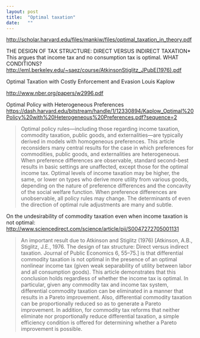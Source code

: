 ```yaml
---
layout: post
title:  "Optimal taxation"
date:   ""
---
```


http://scholar.harvard.edu/files/mankiw/files/optimal_taxation_in_theory.pdf


THE DESIGN OF TAX STRUCTURE: DIRECT VERSUS INDIRECT TAXATION*
This argues that income tax and no consumption tax is optimal. WHAT CONDITIONS?
http://eml.berkeley.edu/~saez/course/AtkinsonStiglitz_JPubE(1976).pdf




Optimal Taxation with Costly Enforcement and Evasion
Louis Kaplow

http://www.nber.org/papers/w2996.pdf


Optimal Policy with Heterogeneous Preferences
https://dash.harvard.edu/bitstream/handle/1/12330894/Kaplow_Optimal%20Policy%20with%20Heterogeneous%20Preferences.pdf?sequence=2
> Optimal policy rules—including those regarding income taxation, commodity taxation, public goods, and externalities—are typically derived in models with homogeneous preferences. This article reconsiders many central results for the case in which preferences for commodities, public goods, and externalities are heterogeneous. When preference differences are observable, standard second-best results in basic settings are unaffected, except those for the optimal income tax. Optimal levels of income taxation may be higher, the same, or lower on types who derive more utility from various goods, depending on the nature of preference differences and the concavity of the social welfare function. When preference differences are unobservable, all policy rules may change. The determinants of even the direction of optimal rule adjustments are many and subtle.


On the undesirability of commodity taxation even when income taxation is not optimal:
http://www.sciencedirect.com/science/article/pii/S0047272705001131

> An important result due to Atkinson and Stiglitz (1976) [Atkinson, A.B., Stiglitz, J.E., 1976. The design of tax structure: Direct versus indirect taxation. Journal of Public Economics 6, 55–75.] is that differential commodity taxation is not optimal in the presence of an optimal nonlinear income tax (given weak separability of utility between labor and all consumption goods). This article demonstrates that this conclusion holds regardless of whether the income tax is optimal. In particular, given any commodity tax and income tax system, differential commodity taxation can be eliminated in a manner that results in a Pareto improvement. Also, differential commodity taxation can be proportionally reduced so as to generate a Pareto improvement. In addition, for commodity tax reforms that neither eliminate nor proportionally reduce differential taxation, a simple efficiency condition is offered for determining whether a Pareto improvement is possible.

